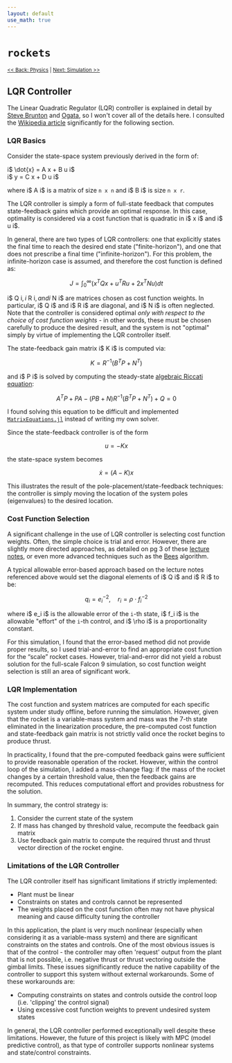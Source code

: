 ```yaml
---
layout: default
use_math: true
---
```



# `rockets`

<small>[<< Back: Physics](physics) | [Next: Simulation >>](simulation) </small>

## LQR Controller

The Linear Quadratic Regulator (LQR) controller is explained in detail by [Steve Brunton](https://www.youtube.com/watch?v=1_UobILf3cc) and [Ogata](https://www.amazon.com/Modern-Control-Engineering-Katsuhiko-Ogata/dp/0136156738), so I won't cover all of the details here.  I consulted the [Wikipedia article](https://en.wikipedia.org/wiki/Linear%E2%80%93quadratic_regulator) significantly for the following section.

### LQR Basics 

Consider the state-space system previously derived in the form of: 

i$ \dot{x} = A x + B u i$  
i$ y = C x + D u i$

where i$ A i$ is a matrix of size `n x n` and i$ B i$ is size `n x r`.

The LQR controller is simply a form of full-state feedback that computes state-feedback gains which provide an optimal response.  In this case, optimality is considered via a cost function that is quadratic in i$ x i$ and i$ u i$.  

In general, there are two types of LQR controllers: one that explicitly states the final time to reach the desired end state ("finite-horizon"), and one that does not prescribe a final time ("infinite-horizon").  For this problem, the infinite-horizon case is assumed, and therefore the cost function is defined as:

$$ 
J=\int _{{0}}^{\infty }\left(x^{T}Qx+u^{T}Ru+2x^{T}Nu\right)dt
$$ 

i$ Q i$, i$ R i$, and i$ N i$ are matrices chosen as cost function weights.  In particular, i$ Q i$ and i$ R i$ are diagonal, and i$ N i$ is often neglected.  Note that the controller is considered optimal *only with respect to the choice of cost function weights* - in other words, these must be chosen carefully to produce the desired result, and the system is not "optimal" simply by virtue of implementing the LQR controller itself.  

The state-feedback gain matrix i$ K i$ is computed via: 

$$ 
K=R^{{-1}}(B^{T}P+N^{T})
$$

and i$ P i$ is solved by computing the steady-state [algebraic Riccati equation](https://en.wikipedia.org/wiki/Algebraic_Riccati_equation):

$$
A^{T}P+PA-(PB+N)R^{{-1}}(B^{T}P+N^{T})+Q=0
$$

I found solving this equation to be difficult and implemented [`MatrixEquations.jl`](https://github.com/andreasvarga/MatrixEquations.jl) instead of writing my own solver.

Since the state-feedback controller is of the form

$$ u = - K x $$

the state-space system becomes 

$$ \dot{x} = (A - K) x $$

This illustrates the result of the pole-placement/state-feedback techniques: the controller is simply moving the location of the system poles (eigenvalues) to the desired location.  

### Cost Function Selection

A significant challenge in the use of LQR controller is selecting cost function weights.  Often, the simple choice is trial and error.  However, there are slightly more directed approaches, as detailed on pg 3 of these [lecture notes](http://www.cds.caltech.edu/~murray/courses/cds110/wi07/lqr.pdf), or even more advanced techniques such as the [Bees](http://www.joace.org/uploadfile/2016/1025/20161025051823903.pdf) algorithm.  

A typical allowable error-based approach based on the lecture notes referenced above would set the diagonal elements of i$ Q i$ and i$ R i$ to be: 

$$ 
q_i = e_{i}^{-2}, \quad r_i = \rho \cdot f_{i}^{-2}
$$ 

where i$ e_i i$ is the allowable error of the `i`-th state, i$ f_i i$ is the allowable "effort" of the `i`-th control, and i$ \rho i$ is a proportionality constant.

For this simulation, I found that the error-based method did not provide proper results, so I used trial-and-error to find an appropriate cost function for the “scale” rocket cases.  However, trial-and-error did not yield a robust solution for the full-scale Falcon 9 simulation, so cost function weight selection is still an area of significant work.

### LQR Implementation

The cost function and system matrices are computed for each specific system under study offline, before running the simulation.  However, given that the rocket is a variable-mass system and mass was the 7-th state eliminated in the linearization procedure, the pre-computed cost function and state-feedback gain matrix is not strictly valid once the rocket begins to produce thrust.  

In practicality, I found that the pre-computed feedback gains were sufficient to provide reasonable operation of the rocket.  However, within the control loop of the simulation, I added a mass-change flag: if the mass of the rocket changes by a certain threshold value, then the feedback gains are recomputed.  This reduces computational effort and provides robustness for the solution.  

In summary, the control strategy is:
1. Consider the current state of the system 
2. If mass has changed by threshold value, recompute the feedback gain matrix 
3. Use feedback gain matrix to compute the required thrust and thrust vector direction of the rocket engine. 

### Limitations of the LQR Controller

The LQR controller itself has significant limitations if strictly implemented:
* Plant must be linear
* Constraints on states and controls cannot be represented 
* The weights placed on the cost function often may not have physical meaning and cause difficulty tuning the controller

In this application, the plant is very much nonlinear (especially when considering it as a variable-mass system) and there are significant constraints on the states and controls.  One of the most obvious issues is that of the control - the controller may often 'request' output from the plant that is not possible, i.e. negative thrust or thrust vectoring outside the gimbal limits.  These issues significantly reduce the native capability of the controller to support this system without external workarounds.  Some of these workarounds are:
* Computing constraints on states and controls outside the control loop (i.e. 'clipping' the control signal) 
* Using excessive cost function weights to prevent undesired system states 

In general, the LQR controller performed exceptionally well despite these limitations.  However, the future of this project is likely with MPC (model predictive control), as that type of controller supports nonlinear systems and state/control constraints.

